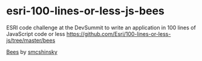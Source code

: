 esri-100-lines-or-less-js-bees
==============================

ESRI code challenge at the DevSummit to write an application in 100 lines of JavaScript code or less https://github.com/Esri/100-lines-or-less-js/tree/master/bees

[Bees](http://smcshinsky.github.com/100-lines-or-less-js/bees/bees.html) by [smcshinsky](https://github.com/smcshinsky)
